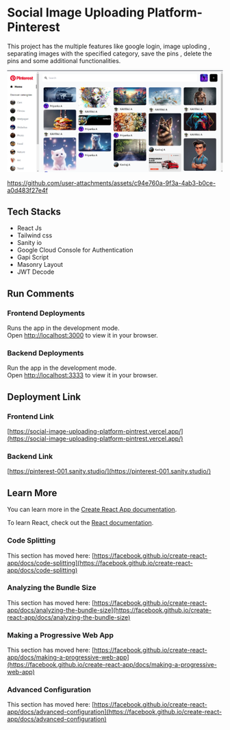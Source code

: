 # Social Image Uploading Platform- Pinterest

This project has the multiple features like google login, image uploding , separating images with the specified category, save the pins , delete the pins and some additional functionalities.

![MasterHead](https://github.com/PRIYANKAec/Social-Image-Uploading-Platform-Pintrest/blob/main/Output_Images/Home%20Page.png)


https://github.com/user-attachments/assets/c94e760a-9f3a-4ab3-b0ce-a0d483f27e4f



## Tech Stacks

 * React Js
 * Tailwind css
 * Sanity io
 * Google Cloud Console for Authentication
 * Gapi Script
 * Masonry Layout
 * JWT Decode

## Run Comments
### Frontend Deployments

Runs the app in the development mode.\
Open [http://localhost:3000](http://localhost:3000) to view it in your browser.

### Backend Deployments

Run the app in the development mode.\
Open [http://localhost:3333](http://localhost:3333) to view it in your browser.

## Deployment Link

### Frontend Link
[https://social-image-uploading-platform-pintrest.vercel.app/](https://social-image-uploading-platform-pintrest.vercel.app/)

### Backend Link
[https://pinterest-001.sanity.studio/](https://pinterest-001.sanity.studio/)

## Learn More

You can learn more in the [Create React App documentation](https://facebook.github.io/create-react-app/docs/getting-started).

To learn React, check out the [React documentation](https://reactjs.org/).

### Code Splitting

This section has moved here: [https://facebook.github.io/create-react-app/docs/code-splitting](https://facebook.github.io/create-react-app/docs/code-splitting)

### Analyzing the Bundle Size

This section has moved here: [https://facebook.github.io/create-react-app/docs/analyzing-the-bundle-size](https://facebook.github.io/create-react-app/docs/analyzing-the-bundle-size)

### Making a Progressive Web App

This section has moved here: [https://facebook.github.io/create-react-app/docs/making-a-progressive-web-app](https://facebook.github.io/create-react-app/docs/making-a-progressive-web-app)

### Advanced Configuration

This section has moved here: [https://facebook.github.io/create-react-app/docs/advanced-configuration](https://facebook.github.io/create-react-app/docs/advanced-configuration)
